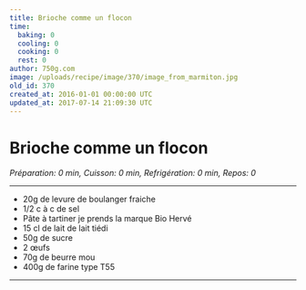 ```yaml
---
title: Brioche comme un flocon
time:
  baking: 0
  cooling: 0
  cooking: 0
  rest: 0
author: 750g.com
image: /uploads/recipe/image/370/image_from_marmiton.jpg
old_id: 370
created_at: 2016-01-01 00:00:00 UTC
updated_at: 2017-07-14 21:09:30 UTC
---
```


# Brioche comme un flocon

_Préparation: 0 min, Cuisson: 0 min, Refrigération: 0 min, Repos: 0_

---

- 20g de levure de boulanger fraiche
- 1/2 c à c de sel
- Pâte à tartiner je prends la marque Bio Hervé
- 15 cl de lait de lait tiédi
- 50g de sucre
- 2 œufs
- 70g de beurre mou
- 400g de farine type T55

---
